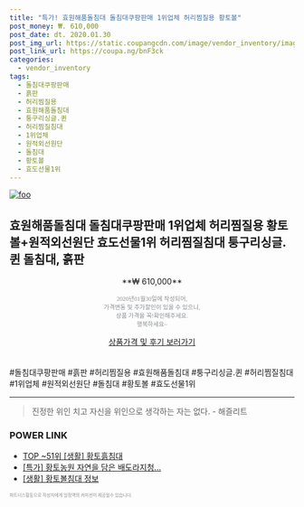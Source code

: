 ```yaml
--- 
title: "특가! 효원해품돌침대 돌침대쿠팡판매 1위업체 허리찜질용 황토볼" 
post_money: ₩. 610,000 
post_date: dt. 2020.01.30 
post_img_url: https://static.coupangcdn.com/image/vendor_inventory/images/2018/09/04/14/0/9a648ac4-b285-4799-ab8e-6b21fbe9b2df.jpg 
post_link_url: https://coupa.ng/bnF3ck 
categories: 
  - vendor_inventory 
tags: 
  - 돌침대쿠팡판매 
  - 흙판 
  - 허리찜질용 
  - 효원해품돌침대 
  - 퉁구리싱글.퀸 
  - 허리찜질침대 
  - 1위업체 
  - 원적외선원단 
  - 돌침대 
  - 황토볼 
  - 효도선물1위 
--- 
```

[![foo](https://static.coupangcdn.com/image/vendor_inventory/images/2018/09/04/14/0/9a648ac4-b285-4799-ab8e-6b21fbe9b2df.jpg)](https://coupa.ng/bnF3ck) 

## 효원해품돌침대 돌침대쿠팡판매 1위업체 허리찜질용 황토볼+원적외선원단 효도선물1위 허리찜질침대 퉁구리싱글.퀸 돌침대, 흙판 
<p style="text-align: center;">**₩ 610,000**</p> 
<p style="text-align: center;"><span style="color: #898c8f; font-family: Georgia,Times,serif; font-size: 0.75em;">2020년01월30일에 작성되어, <br>가격변동 및 추가할인이 있을 수 있으니,<br> 상품 가격을 꼭!확인해주세요.<br>행복하세요~</span> 
</p>	 
<div markdown="0" style="text-align: center;"><a href="https://coupa.ng/bnF3ck" class="btn btn--success">상품가격 및 후기 보러가기</a></div> 
<br><br> 
  #돌침대쿠팡판매 #흙판 #허리찜질용 #효원해품돌침대 #퉁구리싱글.퀸 #허리찜질침대 #1위업체 #원적외선원단 #돌침대 #황토볼 #효도선물1위 
<hr> 

> 진정한 위인 치고 자신을 위인으로 생각하는 자는 없다. - 해즐리트 


### POWER LINK

* <a href="https://blog.naver.com/an0733/221789661566" target="_blank"> TOP ~51위 [생활] 황토흙침대</a>
* <a href="https://blog.naver.com/sakai111/221789108631" target="_blank">[특가] 황토농원 자연을 담은 배도라지청...</a>
* <a href="https://blog.naver.com/fasyy4321/221763689180" target="_blank"> [생활] 황토볼침대 정보 </a>

<span style="color: #898c8f; font-family: Georgia,Times,serif; font-size: 0.55em;">파트너스활동으로 작성자에게 일정액의 커미션이 제공될수 있습니다.</span> 
